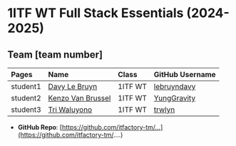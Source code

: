 # 1ITF WT Full Stack Essentials (2024-2025)

## Team [team number]

| Pages    | Name                                  | Class   | GitHub Username                 |
|:---------|:--------------------------------------|:--------|:--------------------------------|
| student1 | [Davy Le Bruyn](mailto:r1034516@student.thomasmore.be) | 1ITF WT | [lebruyndavy](https://github.com/lebruyndavy) |
| student2 | [Kenzo Van Brussel](mailto:r0930346@student.thomasmore.be) | 1ITF WT | [YungGravity](https://github.com/YungGravity) |
| student3 | [Tri Waluyono](r1012723@student.thomasmore.be) | 1ITF WT | [trwlyn](https://github.com/trwlyn) |

- **GitHub Repo**: [https://github.com/itfactory-tm/...](https://github.com/itfactory-tm/....)

